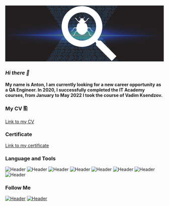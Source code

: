 ![Header](https://github.com/Anton-plck/Anton-plck/blob/main/assets/QA.png)
### ***Hi there 👋***

#### **My name is Anton, I am currently looking for a new career opportunity as a QA Engineer. In 2020, I successfully completed the IT Academy courses, from January to May 2022 I took the course of Vadim Ksendzov.**

### **My CV 🖺**
[Link to my CV](https://drive.google.com/file/d/1EeK2R_zBJceADy4NMVOvfFUfL6bfcLa-/view?usp=sharing)
### **Certificate**
[Link to my certificate](https://github.com/Anton-plck/Certificate/blob/main/Randarenka.pdf)



### Language and Tools
![Header](https://img.shields.io/badge/Postman-090909?style=for-the-badge&logo=postman&logoColor=f76935)
![Header](https://img.shields.io/badge/Github-090909?style=for-the-badge&logo=github&logoColor=8cc4d7)
![Header](https://img.shields.io/badge/MySQL-090909?style=for-the-badge&logo=mysql&logoColor=00618a)
![Header](https://img.shields.io/badge/DevTools-090909?style=for-the-badge&logo=googlechrome&logoColor=2674f2)
![Header](https://img.shields.io/badge/AndroidStudio-090909?style=for-the-badge&logo=androidstudio&logoColor=3ad07d)
![Header](https://img.shields.io/badge/TestRail-090909?style=for-the-badge&logo=&logoColor=71b556)
![Header](https://img.shields.io/badge/YouTrack-090909?style=for-the-badge&logo=&logoColor=71b556)
![Header](https://img.shields.io/badge/CharlesProxy-090909?style=for-the-badge&logo=charlesproxy&logoColor=8cc4d7)


### Follow Me
[![Header](https://img.shields.io/badge/Linkedin-090909?style=for-the-badge&logo=linkedin&logoColor=0073b1)](https://www.linkedin.com/in/anton-randarenko/)
[![Header](https://img.shields.io/badge/Telegram-090909?style=for-the-badge&logo=telegram&logoColor=31a5db)](https://t.me/rendar_by)
